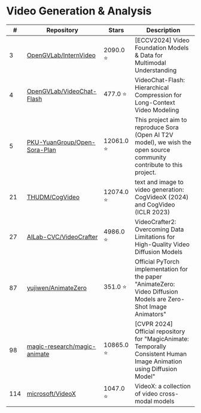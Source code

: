 # Video Generation & Analysis

| # | Repository | Stars | Description |
|---|---|---|---|
| 3 | [OpenGVLab/InternVideo](https://github.com/OpenGVLab/InternVideo) | 2090.0 ⭐ | [ECCV2024] Video Foundation Models & Data for Multimodal Understanding |
| 4 | [OpenGVLab/VideoChat-Flash](https://github.com/OpenGVLab/VideoChat-Flash) | 477.0 ⭐ | VideoChat-Flash: Hierarchical Compression for Long-Context Video Modeling |
| 5 | [PKU-YuanGroup/Open-Sora-Plan](https://github.com/PKU-YuanGroup/Open-Sora-Plan) | 12061.0 ⭐ | This project aim to reproduce Sora (Open AI T2V model), we wish the open source community contribute to this project. |
| 21 | [THUDM/CogVideo](https://github.com/THUDM/CogVideo) | 12074.0 ⭐ | text and image to video generation: CogVideoX (2024) and CogVideo (ICLR 2023) |
| 27 | [AILab-CVC/VideoCrafter](https://github.com/AILab-CVC/VideoCrafter) | 4986.0 ⭐ | VideoCrafter2: Overcoming Data Limitations for High-Quality Video Diffusion Models |
| 87 | [yujiwen/AnimateZero](https://github.com/yujiwen/AnimateZero) | 351.0 ⭐ | Official PyTorch implementation for the paper "AnimateZero: Video Diffusion Models are Zero-Shot Image Animators" |
| 98 | [magic-research/magic-animate](https://github.com/magic-research/magic-animate) | 10865.0 ⭐ | [CVPR 2024] Official repository for "MagicAnimate: Temporally Consistent Human Image Animation using Diffusion Model" |
| 114 | [microsoft/VideoX](https://github.com/microsoft/VideoX) | 1047.0 ⭐ | VideoX: a collection of video cross-modal models |
